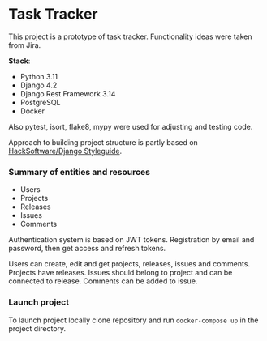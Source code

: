 # Task Tracker

This project is a prototype of task tracker. Functionality ideas were taken from Jira.

**Stack**:

- Python 3.11
- Django 4.2
- Django Rest Framework 3.14
- PostgreSQL
- Docker

Also pytest, isort, flake8, mypy were used for adjusting and testing code.

Approach to building project structure is partly based on [HackSoftware/Django Styleguide](https://github.com/HackSoftware/Django-Styleguide).

### Summary of entities and resources

- Users
- Projects
- Releases
- Issues
- Comments

Authentication system is based on JWT tokens. Registration by email and password, then get access and refresh tokens.

Users can create, edit and get projects, releases, issues and comments.
Projects have releases. Issues should belong to project and can be connected to release. Comments can be added to issue.

### Launch project

To launch project locally clone repository and run ```docker-compose up``` in the project directory.
